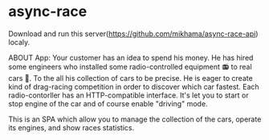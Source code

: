 # async-race

Download and run this server(https://github.com/mikhama/async-race-api) localy.

ABOUT App:
Your customer has an idea to spend his money. He has hired some engineers who installed some radio-controlled equipment 📻 to real cars 🚗. 
To the all his collection of cars to be precise. He is eager to create kind of drag-racing competition in order to discover which car fastest.
Each radio-contorller has an HTTP-compatible interface. It's let you to start or stop engine of the car and of course enable "driving" mode.

This is an SPA which allow you to manage the collection of the cars, operate its engines, and show races statistics.
